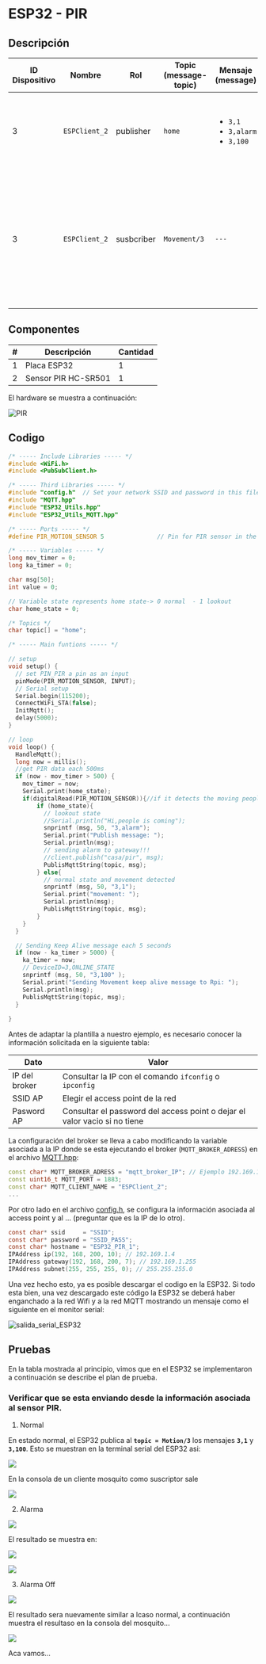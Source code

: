 # ESP32 - PIR

## Descripción



| ID Dispositivo | Nombre |Rol|Topic (message-topic)|Mensaje (message)|Observaciones|
|---|---|---|---|---|---|
| 3 |```ESPClient_2```|publisher| ```home```|<ul><li>```3,1```<li>```3,alarm```<li>```3,100```</ul>|<ul><li>**```3,1```**: Explicar...<li>**```3,alarm```**: Explicar.<li>**```3,100```**: Explicar...</ul>|
|3 |```ESPClient_2```|susbcriber|```Movement/3```|```---```|La recepción de los siguientes comandos causa el siguiente efecto en el ESP32: <ul><li> **```1```**: Modo vigia <li> **```0```**: Modo normal </ul>  |

## Componentes

|#|Descripción|Cantidad|
|---|---|---|
|1|Placa ESP32|1|
|2|Sensor PIR HC-SR501|1|

El hardware se muestra a continuación:

![PIR](PIR_MQTT_esp32_bb.png)

## Codigo 

```ino
/* ----- Include Libraries ----- */
#include <WiFi.h>
#include <PubSubClient.h>

/* ----- Third Libraries ----- */
#include "config.h"  // Set your network SSID and password in this file
#include "MQTT.hpp"
#include "ESP32_Utils.hpp"
#include "ESP32_Utils_MQTT.hpp"

/* ----- Ports ----- */
#define PIR_MOTION_SENSOR 5               // Pin for PIR sensor in the esp32 board

/* ----- Variables ----- */
long mov_timer = 0;
long ka_timer = 0;

char msg[50];
int value = 0;

// Variable state represents home state-> 0 normal  - 1 lookout
char home_state = 0;

/* Topics */
char topic[] = "home";

/* ----- Main funtions ----- */

// setup
void setup() {
  // set PIN_PIR a pin as an input
  pinMode(PIR_MOTION_SENSOR, INPUT);   
  // Serial setup
  Serial.begin(115200);  
  ConnectWiFi_STA(false);
  InitMqtt();
  delay(5000);
}

// loop
void loop() {
  HandleMqtt();
  long now = millis(); 
  //get PIR data each 500ms 
  if (now - mov_timer > 500) { 
    mov_timer = now;
    Serial.print(home_state);
    if(digitalRead(PIR_MOTION_SENSOR)){//if it detects the moving people?
        if (home_state){
          // lookout state      
          //Serial.println("Hi,people is coming");
          snprintf (msg, 50, "3,alarm");
          Serial.print("Publish message: ");
          Serial.println(msg);
          // sending alarm to gateway!!!
          //client.publish("casa/pir", msg);
          PublisMqttString(topic, msg);
        } else{
          // normal state and movement detected
          snprintf (msg, 50, "3,1");
          Serial.print("movement: ");
          Serial.println(msg);
          PublisMqttString(topic, msg);
        }
    }
  }

  // Sending Keep Alive message each 5 seconds
  if (now - ka_timer > 5000) { 
    ka_timer = now;
    // DeviceID=3,ONLINE_STATE
    snprintf (msg, 50, "3,100" );
    Serial.print("Sending Movement keep alive message to Rpi: ");
    Serial.println(msg);
    PublisMqttString(topic, msg);
  }
  
}
```

Antes de adaptar la plantilla a nuestro ejemplo, es necesario conocer la información solicitada en la siguiente tabla:

|Dato|Valor|
|---|---|
|IP del broker|Consultar la IP con el comando ```ifconfig``` o ```ipconfig```|
|SSID AP|Elegir el access point de la red|
|Pasword AP|Consultar el password del access point o dejar el valor vacio si no tiene|

La configuración del broker se lleva a cabo modificando la variable asociada a la IP donde se esta ejecutando el broker (```MQTT_BROKER_ADRESS```) en el archivo [MQTT.hpp](PIR_MQTT_esp32/MQTT.hpp):


```hpp
const char* MQTT_BROKER_ADRESS = "mqtt_broker_IP"; // Ejemplo 192.169.1.4
const uint16_t MQTT_PORT = 1883;
const char* MQTT_CLIENT_NAME = "ESPClient_2";
...
```

Por otro lado en el archivo [config.h](PIR_MQTT_esp32/config.h), se configura la información asociada al access point y al ... (preguntar que es la IP de lo otro).

```h
const char* ssid     = "SSID";
const char* password = "SSID_PASS";
const char* hostname = "ESP32_PIR_1"; 
IPAddress ip(192, 168, 200, 10); // 192.169.1.4
IPAddress gateway(192, 168, 200, 7); // 192.169.1.255
IPAddress subnet(255, 255, 255, 0); // 255.255.255.0
```

Una vez hecho esto, ya es posible descargar el codigo en la ESP32. Si todo esta bien, una vez descargado este código la ESP32 se deberá haber enganchado a la red Wifi y a la red MQTT mostrando un mensaje como el siguiente en el monitor serial:

![salida_serial_ESP32](figuras/1_esp32_serial1.png)


## Pruebas

En la tabla mostrada al principio, vimos que en el ESP32 se implementaron a continuación se describe el plan de prueba.

### Verificar que se esta enviando desde la información asociada al sensor PIR.

1. Normal

En estado normal, el ESP32 publica al **```topic = Motion/3```** los mensajes **```3,1```** y **```3,100```**. Esto se muestran en la terminal serial del ESP32 asi:

![](figuras/2_esp32_serial2.png)

En la consola de un cliente mosquito como suscriptor sale

![](figuras/3_mosquitto_sub_1.png)


2. Alarma

![](figuras/4_mosquitto_pub_1.png)

El resultado se muestra en:

![](figuras/2_esp32_serial3.png)

![](figuras/5_mosquitto_sub_2.png)

3. Alarma Off

![](figuras/6_mosquitto_pub_2.png)

El resultado sera nuevamente similar a lcaso normal, a continuación muestra el resultaso en la consola del mosquito...

![](figuras/3_mosquitto_sub_1.png)

Aca vamos...

